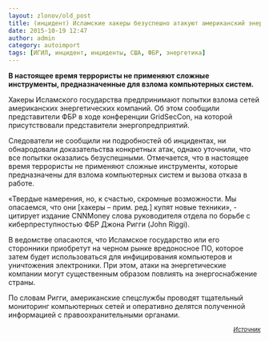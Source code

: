 ```yaml
---
layout: zlonov/old_post
title: (инцидент) Исламские хакеры безуспешно атакуют американский энергосектор
date: 2015-10-19 12:47
author: admin
category: autoimport
tags: [ИГИЛ, инцидент, инциденты, США, ФБР, энергетика]
---
```

<p class="preview"><strong>В настоящее время террористы не применяют сложные инструменты, предназначенные для взлома компьютерных систем.</strong>

<div class="news-full-content">

Хакеры Исламского государства предпринимают попытки взлома сетей американских энергетических компаний. Об этом сообщили представители ФБР в ходе конференции GridSecCon, на которой присутствовали представители энергопредприятий.

Следователи не сообщили ни подробностей об инцидентах, ни обнародовали доказательства конкретных атак, однако уточнили, что все попытки оказались безуспешными. Отмечается, что в настоящее время террористы не применяют сложные инструменты, которые предназначены для взлома компьютерных систем и вызова отказа в работе.

«Твердые намерения, но, к счастью, скромные возможности. Мы опасаемся, что они [хакеры – прим. ред.] купят новые техники», - цитирует издание CNNMoney слова руководителя отдела по борьбе с киберпреступностью ФБР Джона Ригги (John Riggi).

В ведомстве опасаются, что Исламское государство или его сторонники приобретут на черном рынке вредоносное ПО, которое затем будет использоваться для инфицирования компьютеров и уничтожения электроники. При этом, атаки на энергетические компании могут существенным образом повлиять на энергоснабжение страны.

По словам Ригги, американские спецслужбы проводят тщательный мониторинг компьютерных сетей и оперативно делятся полученной информацией с правоохранительными органами.
<p style="text-align: right;"><sub><em><a href="http://www.securitylab.ru/news/475823.php" target="_blank">Источник</a></em></sub>

</div>
